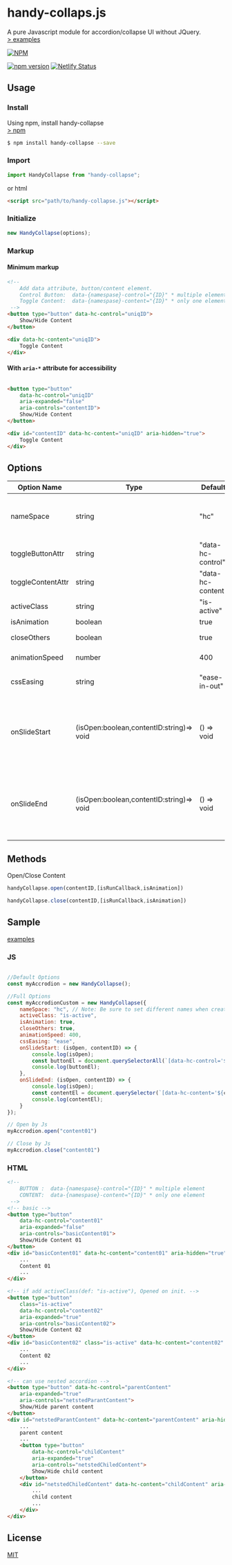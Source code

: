# handy-collaps.js

A pure Javascript module for accordion/collapse UI without JQuery.  
[> examples](https://handy-collapse.netlify.com/)

[![NPM](https://nodei.co/npm/handy-collapse.png?compact=true)](https://nodei.co/npm/handy-collapse/)


[![npm version](https://badge.fury.io/js/handy-collapse.svg)](https://badge.fury.io/js/handy-collapse) 
[![Netlify Status](https://api.netlify.com/api/v1/badges/339e9248-8aae-456a-8a3b-345a01138f98/deploy-status)](https://app.netlify.com/sites/handy-collapse/deploys)


## Usage

### Install

Using npm, install handy-collapse  
[> npm](https://www.npmjs.com/package/handy-collapse)

```bash
$ npm install handy-collapse --save
```

### Import

```javascript
import HandyCollapse from "handy-collapse";
```
or html
```html
<script src="path/to/handy-collapse.js"></script>
```
### Initialize

```javascript
new HandyCollapse(options);
```
### Markup

#### Minimum markup
```html
<!-- 
    Add data attribute, button/content element.
    Control Button:  data-{namespase}-control="{ID}" * multiple elements
    Toggle Content:  data-{namespase}-content="{ID}" * only one element
 -->
<button type="button" data-hc-control="uniqID">
    Show/Hide Content
</button>

<div data-hc-content="uniqID">
    Toggle Content
</div>
```
#### With `aria-*` attribute for accessibility
```html

<button type="button" 
    data-hc-control="uniqID" 
    aria-expanded="false" 
    aria-controls="contentID">
    Show/Hide Content
</button>

<div id="contentID" data-hc-content="uniqID" aria-hidden="true">
    Toggle Content
</div>
```
## Options

| Option Name       | Type     | Default           | Desc                                                                                                           |
| ----------------- | -------- | ----------------- | -------------------------------------------------------------------------------------------------------------- |
| nameSpace         | string   | "hc"              | Set namespace both "toggleButtonAttr" & "toggleContentAttr"                                                    |
| toggleButtonAttr  | string   | "data-hc-control" | data attribute for Button Element                                                                              |
| toggleContentAttr | string   | "data-hc-content" | data attribute for Content Element                                                                             |
| activeClass       | string   | "is-active"       | Add class on opened Element                                                                                    |
| isAnimation        | boolean  | true              | animation Slide                                                                                                |
| closeOthers       | boolean  | true              | Close others Content                                                                                           |
| animationSpeed     | number   | 400               | css transition duration(ms)                                                                                    |
| cssEasing         | string   | "ease-in-out"     | css transition easing (only isAnimation:true)                                                                   |
| onSlideStart      | (isOpen:boolean,contentID:string)=> void | () => void              | Callback on Open/Close Animation Start <br> @param {Boolean} isOpen <br> @param {String} contentID \* Don't ID Attribute |
| onSlideEnd        | (isOpen:boolean,contentID:string)=> void | () => void              | Callback on Open/Close Animation End <br>  @param {Boolean} isOpen <br> @param {String} contentID \* Don't ID Attribute                                                                               |


## Methods

Open/Close Content
```javascript
handyCollapse.open(contentID,[isRunCallback,isAnimation])
```
```javascript
handyCollapse.close(contentID,[isRunCallback,isAnimation])
```

## Sample
[examples](https://handy-collapse.netlify.com/)  

### JS
```javascript

//Default Options
const myAccrodion = new HandyCollapse();

//Full Options
const myAccrodionCustom = new HandyCollapse({
    nameSpace: "hc", // Note: Be sure to set different names when creating multiple instances
    activeClass: "is-active",
    isAnimation: true,
    closeOthers: true,
    animationSpeed: 400,
    cssEasing: "ease",
    onSlideStart: (isOpen, contentID) => {
        console.log(isOpen);
        const buttonEl = document.querySelectorAll(`[data-hc-control='${contentID}']`);
        console.log(buttonEl);
    },
    onSlideEnd: (isOpen, contentID) => {
        console.log(isOpen);
        const contentEl = document.querySelector(`[data-hc-content='${contentID}']`);
        console.log(contentEl);
    }
});

// Open by Js
myAccrodion.open("content01")

// Close by Js
myAccrodion.close("content01")
```
### HTML
```html
<!-- 
    BUTTON :  data-{namespase}-control="{ID}" * multiple element
    CONTENT:  data-{namespase}-content="{ID}" * only one element
 -->
<!-- basic -->
<button type="button" 
    data-hc-control="content01" 
    aria-expanded="false"
    aria-controls="basicContent01">
    Show/Hide Content 01
</button>
<div id="basicContent01" data-hc-content="content01" aria-hidden="true">
    ...
    Content 01
    ...
</div>

<!-- if add activeClass(def: "is-active"), Opened on init. -->
<button type="button" 
    class="is-active"　
    data-hc-control="content02"
    aria-expanded="true"
    aria-controls="basicContent02">
    Show/Hide Content 02
</button>
<div id="basicContent02" class="is-active" data-hc-content="content02" aria-hidden="false">
    ...
    Content 02
    ...
</div>

<!-- can use nested accordion -->
<button type="button" data-hc-control="parentContent"
    aria-expanded="true"
    aria-controls="netstedParantContent">
    Show/Hide parent content
</button>
<div id="netstedParantContent" data-hc-content="parentContent" aria-hidden="true">
    ...
    parent content
    ...
    <button type="button"　
        data-hc-control="childContent"
        aria-expanded="true"
        aria-controls="netstedChiledContent">
        Show/Hide child content
    </button>
    <div id="netstedChiledContent" data-hc-content="childContent" aria-hidden="true">
        ...
        child content
        ...
    </div>
</div>
```

## License

[MIT](./LICENSE.txt)
